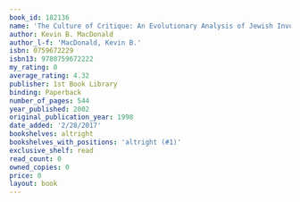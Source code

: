 ```yaml
---
book_id: 182136
name: 'The Culture of Critique: An Evolutionary Analysis of Jewish Involvement in Twentieth-Century Intellectual and Political Movements'
author: Kevin B. MacDonald
author_l-f: 'MacDonald, Kevin B.'
isbn: 0759672229
isbn13: 9780759672222
my_rating: 0
average_rating: 4.32
publisher: 1st Book Library
binding: Paperback
number_of_pages: 544
year_published: 2002
original_publication_year: 1998
date_added: '2/28/2017'
bookshelves: altright
bookshelves_with_positions: 'altright (#1)'
exclusive_shelf: read
read_count: 0
owned_copies: 0
price: 0
layout: book
---
```

